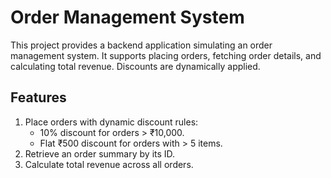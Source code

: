  
# Order Management System

This project provides a backend application simulating an order management system. It supports placing orders, fetching order details, and calculating total revenue. Discounts are dynamically applied.

## Features
1. Place orders with dynamic discount rules:
   - 10% discount for orders > ₹10,000.
   - Flat ₹500 discount for orders with > 5 items.
2. Retrieve an order summary by its ID.
3. Calculate total revenue across all orders.
